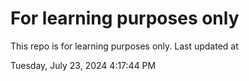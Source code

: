# For learning purposes only
This repo is for learning purposes only.
Last updated at

Tuesday, July 23, 2024 4:17:44 PM

